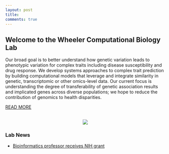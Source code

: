 ```yaml
---
layout: post
title: 
comments: true
---
```


## Welcome to the Wheeler Computational Biology Lab

Our broad goal is to better understand how genetic variation leads to phenotypic variation for complex traits including disease susceptibility and drug response. 
We develop systems approaches to complex trait prediction by building computational models that leverage and integrate similarity in genetic, transcriptomic or other omics-level data. Our current focus is understanding the degree of transferability of genetic association results and implicated genes across diverse populations; we hope to reduce the contribution of genomics to health disparities.

<a href="{{ site.baseurl }}/research">READ MORE</a>
<br>
<br>
<figure>
    <center><img src="{{ site.baseurl }}/images/lab_photos2.png" /></center>
</figure>

### Lab News
- [Bioinformatics professor receives NIH grant](https://luc.edu/bioinformatics/homenews/drwheelerresearchgrant.shtml)
